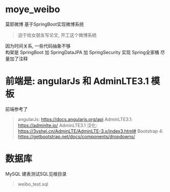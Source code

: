 # moye_weibo
莫耶微博 
基于SpringBoot实现微博系统
> 迫于给女朋友写论文, 开工这个微博系统

因为时间关系, 一些代码抽象不够  
构架是 SpringBoot 加 SpringDataJPA 加 SpringSecurity 实现
Spring全家桶  尽量加了注释

# 前端是: angularJs 和 AdminLTE3.1 模板 
前端参考了
> angularJs: https://docs.angularjs.org/api
> AdminLTE3.1: https://adminlte.io/
> AdminLTE3.1 汉化: https://3vshej.cn/AdminLTE/AdminLTE-3.x/index3.html#
> Bootstrap 4: https://getbootstrap.net/docs/components/dropdowns/

# 数据库
MySQL  建表测试SQL见根目录  
> weibo_test.sql